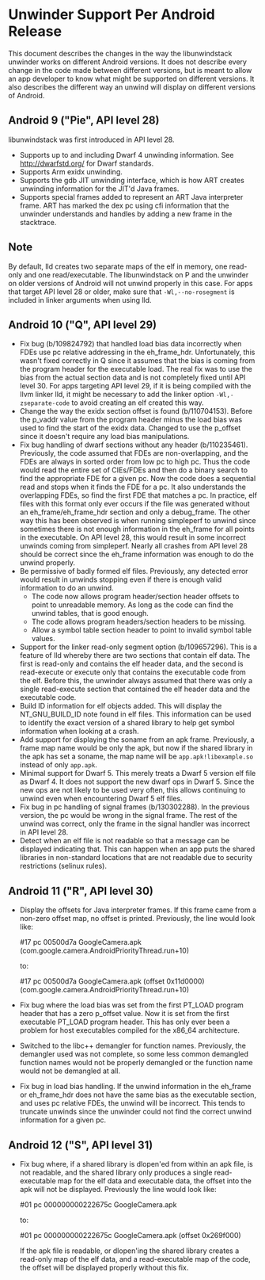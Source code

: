 # Unwinder Support Per Android Release
This document describes the changes in the way the libunwindstack
unwinder works on different Android versions. It does not describe
every change in the code made between different versions, but is
meant to allow an app developer to know what might be supported
on different versions. It also describes the different way an unwind
will display on different versions of Android.

## Android 9 ("Pie", API level 28)
libunwindstack was first introduced in API level 28.

* Supports up to and including Dwarf 4 unwinding information.
  See http://dwarfstd.org/ for Dwarf standards.
* Supports Arm exidx unwinding.
* Supports the gdb JIT unwinding interface, which is how ART creates unwinding
  information for the JIT'd Java frames.
* Supports special frames added to represent an ART Java interpreter frame.
  ART has marked the dex pc using cfi information that the unwinder
  understands and handles by adding a new frame in the stacktrace.

## Note
By default, lld creates two separate maps of the elf in memory, one read-only
and one read/executable. The libunwindstack on P and the unwinder on older
versions of Android will not unwind properly in this case. For apps that
target API level 28 or older, make sure that `-Wl,--no-rosegment` is
included in linker arguments when using lld.

## Android 10 ("Q", API level 29)
* Fix bug (b/109824792) that handled load bias data incorrectly when
  FDEs use pc relative addressing in the eh\_frame\_hdr.
  Unfortunately, this wasn't fixed correctly in Q since it assumes
  that the bias is coming from the program header for the executable
  load. The real fix was to use the bias from the actual section data and
  is not completely fixed until API level 30. For apps targeting API level 29,
  if it is being compiled with the llvm linker lld, it might be necessary
  to add the linker option `-Wl,-zseparate-code` to avoid creating an elf
  created this way.
* Change the way the exidx section offset is found (b/110704153). Before
  the p\_vaddr value from the program header minus the load bias was used
  to find the start of the exidx data. Changed to use the p\_offset since
  it doesn't require any load bias manipulations.
* Fix bug handling of dwarf sections without any header (b/110235461).
  Previously, the code assumed that FDEs are non-overlapping, and the FDEs
  are always in sorted order from low pc to high pc. Thus the code would
  read the entire set of CIEs/FDEs and then do a binary search to find
  the appropriate FDE for a given pc. Now the code does a sequential read
  and stops when it finds the FDE for a pc. It also understands the
  overlapping FDEs, so find the first FDE that matches a pc. In practice,
  elf files with this format only ever occurs if the file was generated
  without an eh\_frame/eh\_frame\_hdr section and only a debug\_frame. The
  other way this has been observed is when running simpleperf to unwind since
  sometimes there is not enough information in the eh\_frame for all points
  in the executable. On API level 28, this would result in some incorrect
  unwinds coming from simpleperf. Nearly all crashes from API level 28 should
  be correct since the eh\_frame information was enough to do the unwind
  properly.
* Be permissive of badly formed elf files. Previously, any detected error
  would result in unwinds stopping even if there is enough valid information
  to do an unwind.
  * The code now allows program header/section header offsets to point
    to unreadable memory. As long as the code can find the unwind tables,
    that is good enough.
  * The code allows program headers/section headers to be missing.
  * Allow a symbol table section header to point to invalid symbol table
    values.
* Support for the linker read-only segment option (b/109657296).
  This is a feature of lld whereby there are two sections that
  contain elf data. The first is read-only and contains the elf header data,
  and the second is read-execute or execute only that
  contains the executable code from the elf. Before this, the unwinder
  always assumed that there was only a single read-execute section that
  contained the elf header data and the executable code.
* Build ID information for elf objects added. This will display the
  NT\_GNU\_BUILD\_ID note found in elf files. This information can be used
  to identify the exact version of a shared library to help get symbol
  information when looking at a crash.
* Add support for displaying the soname from an apk frame. Previously,
  a frame map name would be only the apk, but now if the shared library
  in the apk has set a soname, the map name will be `app.apk!libexample.so`
  instead of only `app.apk`.
* Minimal support for Dwarf 5. This merely treats a Dwarf 5 version
  elf file as Dwarf 4. It does not support the new dwarf ops in Dwarf 5.
  Since the new ops are not likely to be used very often, this allows
  continuing to unwind even when encountering Dwarf 5 elf files.
* Fix bug in pc handling of signal frames (b/130302288). In the previous
  version, the pc would be wrong in the signal frame. The rest of the
  unwind was correct, only the frame in the signal handler was incorrect
  in API level 28.
* Detect when an elf file is not readable so that a message can be
  displayed indicating that. This can happen when an app puts the shared
  libraries in non-standard locations that are not readable due to
  security restrictions (selinux rules).

## Android 11 ("R", API level 30)
* Display the offsets for Java interpreter frames. If this frame came
  from a non-zero offset map, no offset is printed. Previously, the
  line would look like:

    #17 pc 00500d7a  GoogleCamera.apk (com.google.camera.AndroidPriorityThread.run+10)

  to:

    #17 pc 00500d7a  GoogleCamera.apk (offset 0x11d0000) (com.google.camera.AndroidPriorityThread.run+10)
* Fix bug where the load bias was set from the first PT\_LOAD program
  header that has a zero p\_offset value. Now it is set from the first
  executable PT\_LOAD program header. This has only ever been a problem
  for host executables compiled for the x86\_64 architecture.
* Switched to the libc++ demangler for function names. Previously, the
  demangler used was not complete, so some less common demangled function
  names would not be properly demangled or the function name would not be
  demangled at all.
* Fix bug in load bias handling. If the unwind information in the eh\_frame
  or eh\_frame\_hdr does not have the same bias as the executable section,
  and uses pc relative FDEs, the unwind will be incorrect. This tends
  to truncate unwinds since the unwinder could not find the correct unwind
  information for a given pc.

## Android 12 ("S", API level 31)
* Fix bug where, if a shared library is dlopen'ed from within an apk file,
  is not readable, and the shared library only produces a single read-
  executable map for the elf data and executable data, the offset into the
  apk will not be displayed. Previously the line would look like:

    #01 pc 000000000222675c  GoogleCamera.apk

  to:

    #01 pc 000000000222675c  GoogleCamera.apk (offset 0x269f000)

  If the apk file is readable, or dlopen'ing the shared library creates
  a read-only map of the elf data, and a read-executable map of the
  code, the offset will be displayed properly without this fix.
